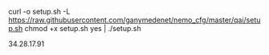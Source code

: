 
curl -o setup.sh -L https://raw.githubusercontent.com/ganymedenet/nemo_cfg/master/qai/setup.sh
chmod +x setup.sh
yes | ./setup.sh

34.28.17.91